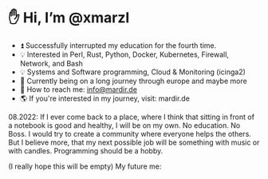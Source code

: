 # :hand: Hi, I’m @xmarzl
- :arrow_double_up: Successfully interrupted my education for the fourth time.
- :bulb: Interested in Perl, Rust, Python, Docker, Kubernetes, Firewall, Network, and Bash
- :bulb: Systems and Software programming, Cloud & Monitoring (icinga2)
- :seedling: Currently being on a long journey through europe and maybe more
- :email: How to reach me: info@mardir.de
- :earth_americas: If you're interested in my journey, visit: mardir.de

08.2022: 
If I ever come back to a place, where I think that sitting in front of a notebook is good and healthy, I will be on my own. No education. No Boss. I would try to create a community where everyone helps the others. But I believe more, that my next possible job will be something with music or with candles. Programming should be a hobby.

(I really hope this will be empty)
My future me:


<!---
xmarzl/xmarzl is a ✨ special ✨ repository because you are ✨ special ✨
--->
